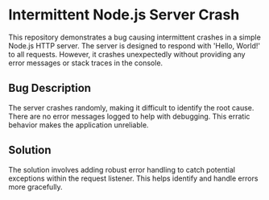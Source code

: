 # Intermittent Node.js Server Crash

This repository demonstrates a bug causing intermittent crashes in a simple Node.js HTTP server. The server is designed to respond with 'Hello, World!' to all requests.  However, it crashes unexpectedly without providing any error messages or stack traces in the console.

## Bug Description

The server crashes randomly, making it difficult to identify the root cause.  There are no error messages logged to help with debugging. This erratic behavior makes the application unreliable.

## Solution

The solution involves adding robust error handling to catch potential exceptions within the request listener. This helps identify and handle errors more gracefully.